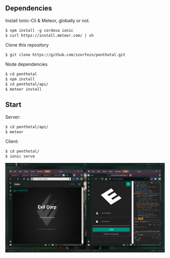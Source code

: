 ## Dependencies

Install Ionic-Cli & Meteor, globally or not.

    $ npm install -g cordova ionic
    $ curl https://install.meteor.com/ | sh 

Clone this repository

    $ git clone https://github.com/szorfein/penthotal.git
    
Node dependencies
	
    $ cd penthotal
    $ npm install
    $ cd penthotal/api/
    $ meteor install

## Start

Server:

    $ cd penthotal/api/
    $ meteor 

Client:

    $ cd penthotal/
    $ ionic serve


![Preview](https://raw.githubusercontent.com/szorfein/penthotal/master/preview.jpg "Preview")
